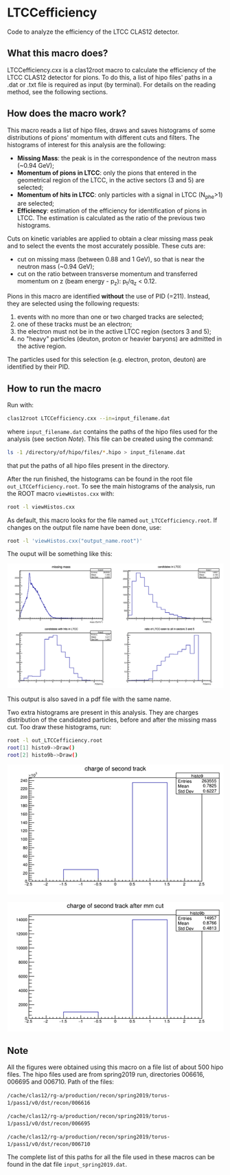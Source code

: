 # LTCCefficiency

Code to analyze the efficiency of the LTCC CLAS12 detector.

## What this macro does?

LTCCefficiency.cxx is a clas12root macro to calculate the efficiency of the LTCC CLAS12 detector for pions.
To do this, a list of hipo files' paths in a .dat or .txt file is required as input (by terminal).
For details on the reading method, see the following sections. 

## How does the macro work?

This macro reads a list of hipo files, draws and saves histograms of some distributions of pions' momentum with different cuts and filters.
The histograms of interest for this analysis are the following:

* **Missing Mass**: the peak is in the correspondence of the neutron mass (~0.94 GeV);
* **Momentum of pions in LTCC**: only the pions that entered in the geometrical region of the LTCC, in the active sectors (3 and 5) are selected;
* **Momentum of hits in LTCC**: only particles with a signal in LTCC (N<sub>phe</sub>>1) are selected;    
* **Efficiency**: estimation of the efficiency for identification of pions in LTCC. The estimation is calculated as the ratio of the previous two histograms.

Cuts on kinetic variables are applied to obtain a clear missing mass peak and to select the events the most accurately possible.
These cuts are:

* cut on missing mass (between 0.88 and 1 GeV), so that is near the neutron mass (~0.94 GeV);
* cut on the ratio between transverse momentum and transferred momentum on z (beam energy - p<sub>z</sub>): p<sub>t</sub>/q<sub>z</sub> < 0.12.

Pions in this macro are identified **without** the use of PID (=211).
Instead, they are selected using the following requests:

1. events with no more than one or two charged tracks are selected;
1. one of these tracks must be an electron;
1. the electron must not be in the active LTCC region (sectors 3 and 5);
1. no "heavy" particles (deuton, proton or heavier baryons) are admitted in the active region.

The particles used for this selection (e.g. electron, proton, deuton) are identified by their PID.

## How to run the macro

Run with:
```bash
clas12root LTCCefficiency.cxx --in=input_filename.dat   
```
where `input_filename.dat` contains the paths of the hipo files used for the analysis (see section *Note*).
This file can be created using the command:
```bash
ls -1 /directory/of/hipo/files/*.hipo > input_filename.dat
```
that put the paths of all hipo files present in the directory.


After the run finished, the histograms can be found in the root file `out_LTCCefficiency.root`.
To see the main histograms of the analysis, run the ROOT macro `viewHistos.cxx` with:

```bash
root -l viewHistos.cxx
```

As default, this macro looks for the file named `out_LTCCefficiency.root`. 
If changes on the output file name have been done, use:

```bash
root -l 'viewHistos.cxx("output_name.root")'
```

The ouput will be something like this:

![](./fig/out_LTCCefficiency.png)

This output is also saved in a pdf file with the same name.

Two extra histograms are present in this analysis. They are charges distribution of the candidated particles, before and after the missing mass cut.
Too draw these histograms, run:

```bash
root -l out_LTCCefficiency.root
root[1] histo9->Draw()
root[2] histo9b->Draw()
```

![](./fig/charge.png)

![](./fig/charge_cut.png)
 
## Note

All the figures were obtained using this macro on a file list of about 500 hipo files.
The hipo files used are from spring2019 run, directories 006616, 006695 and 006710. 
Path of the files:

`/cache/clas12/rg-a/production/recon/spring2019/torus-1/pass1/v0/dst/recon/006616`

`/cache/clas12/rg-a/production/recon/spring2019/torus-1/pass1/v0/dst/recon/006695`

`/cache/clas12/rg-a/production/recon/spring2019/torus-1/pass1/v0/dst/recon/006710`

The complete list of this paths for all the file used in these macros can be found in the dat file `input_spring2019.dat`.

<!---
#### Miscell.
---
[Passwordless git access](https://github.com/clas12brescia/LTCCefficiency/blob/main/misc/passwordless-git.md)
---
[clas12root installation](https://github.com/clas12brescia/LTCCefficiency/blob/main/misc/clas12root_installation.md)
--->  
